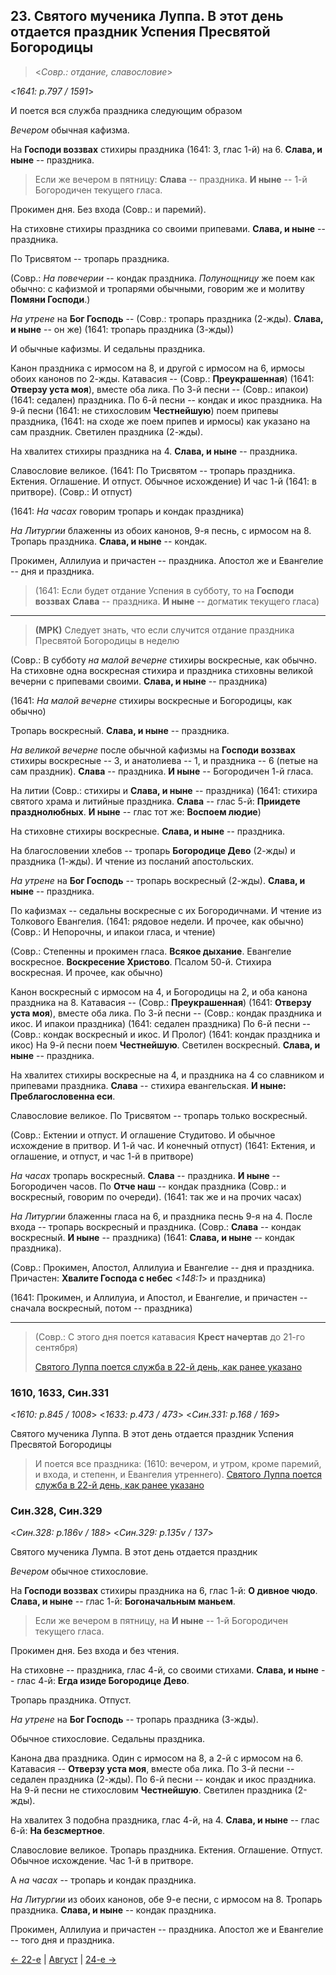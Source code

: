 ## 23. Святого мученика Луппа. В этот день отдается праздник Успения Пресвятой Богородицы

> <*Совр.: отдание, славословие*>

<*1641: p.797 / 1591*>

И поется вся служба праздника следующим образом

*Вечером* обычная кафизма.

На **Господи воззвах** стихиры праздника (1641: 3, глас 1-й) на 6. 
**Слава, и ныне** -- праздника.

> Если же вечером в пятницу: **Слава** -- праздника. 
> **И ныне** -- 1-й Богородичен текущего гласа.

Прокимен дня. Без входа (Совр.: и паремий).

На стиховне стихиры праздника со своими припевами.
**Слава, и ныне** -- праздника.

По Трисвятом -- тропарь праздника.

(Совр.: *На повечерии* -- кондак праздника.
*Полунощницу* же поем как обычно: с кафизмой и тропарями обычными, говорим же 
и молитву **Помяни Господи**.)

*На утрене* на **Бог Господь** --
(Совр.: тропарь праздника (2-жды). **Слава, и ныне** -- он же)
(1641: тропарь праздника (3-жды))

И обычные кафизмы. И седальны праздника. 

Канон праздника с ирмосом на 8, и другой с ирмосом на 6, ирмосы обоих канонов по 2-жды. 
Катавасия --
(Совр.: **Преукрашенная**) (1641: **Отверзу уста моя**), вместе оба лика.
По 3-й песни -- (Совр.: ипакои) (1641: седален) праздника.
По 6-й песни -- кондак и икос праздника.
На 9-й песни (1641: не стихословим **Честнейшую**) поем припевы праздника,
(1641: на сходе же поем припев и ирмосы)
как указано на сам праздник.
Светилен праздника (2-жды).

На хвалитех стихиры праздника на 4. **Слава, и ныне** -- праздника.

Славословие великое. 
(1641: По Трисвятом -- тропарь праздника. Ектения. Оглашение. И отпуст. Обычное исхождение) 
И час 1-й (1641: в притворе). (Совр.: И отпуст) 

(1641: *На часах* говорим тропарь и кондак праздника)

*На Литургии* блаженны из обоих канонов, 9-я песнь, с ирмосом на 8. 
Тропарь праздника. **Слава, и ныне** -- кондак. 

Прокимен, Аллилуиа и причастен -- праздника. 
Апостол же и Евангелие -- дня и праздника.

> (1641: Если будет отдание Успения в субботу, то на **Господи воззвах**
> **Слава** -- праздника. **И ныне** -- догматик текущего гласа) 

---

> **(МРК)** Следует знать, что если случится отдание праздника Пресвятой Богородицы в неделю 

(Совр.: В субботу *на малой вечерне* стихиры воскресные, как обычно. 
На стиховне одна воскресная стихира и праздника стиховны великой вечерни с припевами своими. 
**Слава, и ныне** -- праздника)

(1641: *На малой вечерне* стихиры воскресные и Богородицы, как обычно)

Тропарь воскресный. **Слава, и ныне** -- праздника.

*На великой вечерне* после обычной кафизмы на **Господи воззвах** 
стихиры воскресные -- 3, и анатолиева -- 1, и праздника -- 6 (петые на сам праздник).
**Слава** -- праздника. **И ныне** -- Богородичен 1-й гласа.

На литии
(Совр.: стихиры и **Слава, и ныне** -- праздника)
(1641: стихира святого храма и литийные праздника. 
**Слава** -- глас 5-й: **Приидете празднолюбных**. 
**И ныне** -- глас тот же: **Воспоем людие**)

На стиховне стихиры воскресные. **Слава, и ныне** -- праздника.

На благословении хлебов -- тропарь **Богородице Дево** (2-жды) и праздника (1-жды). 
И чтение из посланий апостольских.

*На утрене* на **Бог Господь** -- тропарь воскресный (2-жды).
**Слава, и ныне** -- праздника.

По кафизмах -- седальны воскресные с их Богородичнами. И чтение из Толкового Евангелия.
(1641: рядовое недели. И прочее, как обычно)
(Совр.: И Непорочны, и ипакои гласа, и чтение)

(Совр.: Степенны и прокимен гласа. **Всякое дыхание**. Евангелие воскресное.
**Воскресение Христово**. Псалом 50-й. Стихира воскресная. И прочее, как обычно) 

Канон воскресный с ирмосом на 4, и Богородицы на 2, и оба канона праздника на 8.
Катавасия -- (Совр.: **Преукрашенная**) (1641: **Отверзу уста моя**), вместе оба лика.
По 3-й песни -- 
(Совр.: кондак праздника и икос. И ипакои праздника) 
(1641: седален праздника)
По 6-й песни --
(Совр.: кондак воскресный и икос. И Пролог)
(1641: кондак праздника и икос)
На 9-й песни поем **Честнейшую**.
Светилен воскресный. **Слава, и ныне** -- праздника. 

На хвалитех стихиры воскресные на 4, и праздника на 4 со славником и припевами праздника. 
**Слава** -- стихира евангельская. **И ныне: Преблагословенна еси**. 

Славословие великое. По Трисвятом -- тропарь только воскресный. 

(Совр.: Ектении и отпуст. И оглашение Студитово. 
И обычное исхождение в притвор. И 1-й час. И конечный отпуст)
(1641: Ектения, и оглашение, и отпуст, и час 1-й в притворе)

*На часах* тропарь воскресный. **Слава** -- праздника. **И ныне** -- Богородичен часов. 
По **Отче наш** -- кондак праздника (Совр.: и воскресный, говорим по очереди).
(1641: так же и на прочих часах)

*На Литургии* блаженны гласа на 6, и праздника песнь 9-я на 4.
После входа -- тропарь воскресный и праздника.
(Совр.: **Слава** -- кондак воскресный. **И ныне** -- праздника)
(1641: **Слава, и ныне** -- кондак праздника). 

(Совр.: Прокимен, Апостол, Аллилуиа и Евангелие -- дня и праздника.
Причастен: **Хвалите Господа с небес** <*148:1*> и праздника)

(1641: Прокимен, и Аллилуиа, и Апостол, и Евангелие, и причастен -- сначала воскресный, 
потом -- праздника)

---

> (Совр.: С этого дня поется катавасия **Крест начертав** до 21-го сентября) 
> 
> [Святого Луппа поется служба в 22-й день, как ранее указано](08_22_SAB.ru.md)

### 1610, 1633, Син.331

<*1610: p.845 / 1008*>
<*1633: p.473 / 473*>
<*Син.331: p.168 / 169*>

Святого мученика Луппа. В этот день отдается праздник Успения Пресвятой Богородицы

> И поется все праздника: (1610: вечером, и утром, кроме паремий, и входа, и степенн, 
> и Евангелия утреннего).
> [Святого Луппа поется служба в 22-й день, как ранее указано](08_22_SAB.ru.md)

### Син.328, Син.329

<*Син.328: p.186v / 188*>
<*Син.329: p.135v / 137*>

Святого мученика Лумпа. В этот день отдается праздник

*Вечером* обычное стихословие.

На **Господи воззвах** стихиры праздника на 6, глас 1-й: **О дивное чюдо**.
**Слава, и ныне** -- глас 1-й: **Богоначальным маньем**.

> Если же вечером в пятницу, на **И ныне** -- 1-й Богородичен текущего гласа.

Прокимен дня. Без входа и без чтения.

На стиховне -- праздника, глас 4-й, со своими стихами.
**Слава, и ныне** -- глас 4-й: **Егда изиде Богородице Дево**.

Тропарь праздника. Отпуст. 

*На утрене* на **Бог Господь** -- тропарь праздника (3-жды).

Обычное стихословие. Седальны праздника.

Канона два праздника. Один с ирмосом на 8, а 2-й с ирмосом на 6.
Катавасия -- **Отверзу уста моя**, вместе оба лика.
По 3-й песни -- седален праздника (2-жды).
По 6-й песни -- кондак и икос праздника.
На 9-й песни не стихословим **Честнейшую**.
Светилен праздника (2-жды).

На хвалитех 3 подобна праздника, глас 4-й, на 4. 
**Слава, и ныне** -- глас 6-й: **На безсмертное**.

Славословие великое. Тропарь праздника. Ектения. Оглашение. Отпуст. 
Обычное исхождение. Час 1-й в притворе.

А *на часах* -- тропарь и кондак праздника.

*На Литургии* из обоих канонов, обе 9-е песни, с ирмосом на 8.
Тропарь праздника. **Слава, и ныне** -- кондак праздника.

Прокимен, Аллилуиа и причастен -- праздника.
Апостол же и Евангелие -- того дня и праздника.

[← 22-е](08_22_SAB.ru.md) | [Август](README.md#23-й) | [24-е →](08_24_SAB.ru.md)
